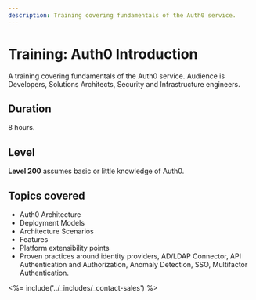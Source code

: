 ```yaml
---
description: Training covering fundamentals of the Auth0 service.
---
```


# Training: Auth0 Introduction

A training covering fundamentals of the Auth0 service. Audience is Developers, Solutions Architects, Security and Infrastructure engineers.

## Duration

8 hours.


## Level

**Level 200** assumes basic or little knowledge of Auth0.

## Topics covered

* Auth0 Architecture
* Deployment Models
* Architecture Scenarios
* Features
* Platform extensibility points
* Proven practices around identity providers, AD/LDAP Connector, API Authentication and Authorization, Anomaly Detection, SSO, Multifactor Authentication.

<%= include('../_includes/_contact-sales') %>
